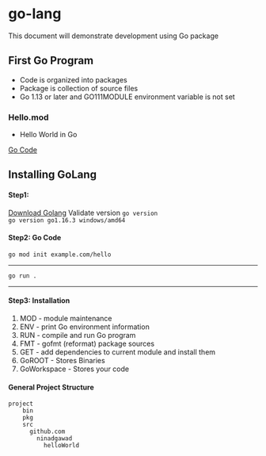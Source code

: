 # go-lang
This document will demonstrate development using Go package 

## First Go Program 
- Code is organized into packages
- Package is collection of source files 
- Go 1.13 or later and GO111MODULE environment variable is not set

### Hello.mod 
- Hello World in Go 

[Go Code](https://golang.org/doc/code) 


## Installing GoLang 

#### Step1: 
[Download Golang](https://golang.org/doc/install?download=go1.16.3.windows-amd64.msi)
Validate version `go version`
<br />
`go version go1.16.3 windows/amd64`

#### Step2: Go Code
`go mod init example.com/hello`
____________________________________
`go run .`
____________________________________


#### Step3: Installation
1. MOD - module maintenance
2. ENV - print Go environment information
3. RUN - compile and run Go program
4. FMT - gofmt (reformat) package sources
5. GET - add dependencies to current module and install them
6. GoROOT - Stores Binaries 
7. GoWorkspace - Stores your code 

#### General Project Structure 
```
project
    bin
    pkg
    src
      github.com
        ninadgawad
          helloWorld
```          


